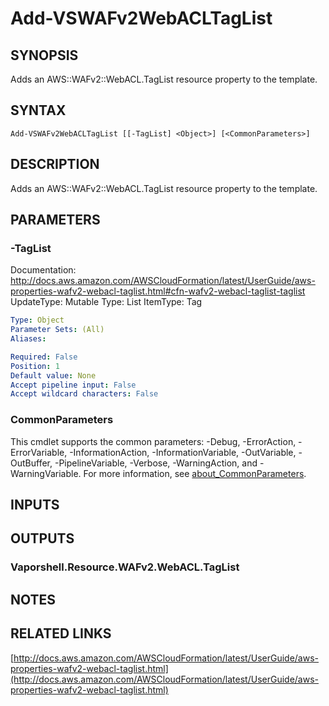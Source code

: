 # Add-VSWAFv2WebACLTagList

## SYNOPSIS
Adds an AWS::WAFv2::WebACL.TagList resource property to the template.

## SYNTAX

```
Add-VSWAFv2WebACLTagList [[-TagList] <Object>] [<CommonParameters>]
```

## DESCRIPTION
Adds an AWS::WAFv2::WebACL.TagList resource property to the template.

## PARAMETERS

### -TagList
Documentation: http://docs.aws.amazon.com/AWSCloudFormation/latest/UserGuide/aws-properties-wafv2-webacl-taglist.html#cfn-wafv2-webacl-taglist-taglist
UpdateType: Mutable
Type: List
ItemType: Tag

```yaml
Type: Object
Parameter Sets: (All)
Aliases:

Required: False
Position: 1
Default value: None
Accept pipeline input: False
Accept wildcard characters: False
```

### CommonParameters
This cmdlet supports the common parameters: -Debug, -ErrorAction, -ErrorVariable, -InformationAction, -InformationVariable, -OutVariable, -OutBuffer, -PipelineVariable, -Verbose, -WarningAction, and -WarningVariable. For more information, see [about_CommonParameters](http://go.microsoft.com/fwlink/?LinkID=113216).

## INPUTS

## OUTPUTS

### Vaporshell.Resource.WAFv2.WebACL.TagList
## NOTES

## RELATED LINKS

[http://docs.aws.amazon.com/AWSCloudFormation/latest/UserGuide/aws-properties-wafv2-webacl-taglist.html](http://docs.aws.amazon.com/AWSCloudFormation/latest/UserGuide/aws-properties-wafv2-webacl-taglist.html)

